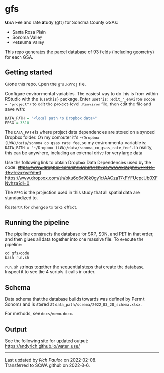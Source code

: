 # gfs

**G**SA **F**ee and rate **S**tudy (gfs) for Sonoma County GSAs: 

* Santa Rosa Plain  
* Sonoma Valley  
* Petaluma Valley  

This repo generates the parcel database of 93 fields (including geometry) for each GSA.  


## Getting started

Clone this repo. Open the `gfs.RProj` file.  

Configure environmental variables. The easiest way to do this is from within RStudio with the `{usethis}` package. Enter `usethis::edit_r_environ(scope = "project")` to edit the project-level `.Renviron` file, then edit the file and save with:

```R
DATA_PATH = "<local path to Dropbox data>"
EPSG = 3310
```

The `DATA_PATH` is where project data dependencies are stored on a synced Dropbox folder. On my computer it's `~/Dropbox (LWA)/data/sonoma_co_gsas_rate_fee`, so my environmental variable is: `DATA_PATH = "~/Dropbox (LWA)/data/sonoma_co_gsas_rate_fee"`. In reality, this can be anywhere, including an external drive for very large data.  

Use the following link to obtain Dropbox Data Dependencies used by the code: ~~https://www.dropbox.com/sh/5lyd9r01zh62s7w/AABcQphVCHx41e-T5vTczu7va?dl=0~~
https://www.dropbox.com/sh/bku6o6o98k0gy1x/AACzaT7kFYFUcpqUb0XFNvhza?dl=0


The `EPSG` is the projection used in this study that all spatial data are standardized to.  

Restart `R` for changes to take effect.  


## Running the pipeline

The pipeline constructs the database for SRP, SON, and PET in that order, and then glues all data together into one massive file. To execute the pipeline:  

```
cd gfs/code
bash run.sh
```

`run.sh` strings together the sequential steps that create the database. Inspect it to see the 4 scripts it calls in order.  


## Schema

Data schema that the database builds towards was defined by Permit Sonoma and is stored at `data_path/schema/2022_03_28_schema.xlsx`.  

For methods, see `docs/memo.docx`.

## Output
See the following site for updated output:
https://andyrich.github.io/water_use/

***

Last updated by *Rich Pauloo* on 2022-02-08.  
Transferred to SCWA github on 2022-3-6.
